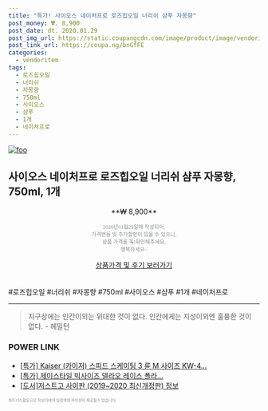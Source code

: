 ```yaml
--- 
title: "특가! 사이오스 네이처프로 로즈힙오일 너리쉬 샴푸 자몽향" 
post_money: ₩. 8,900 
post_date: dt. 2020.01.29 
post_img_url: https://static.coupangcdn.com/image/product/image/vendoritem/2019/04/12/3151143228/63f387a3-a3e3-4efa-9154-bc5a499b4c93.jpg 
post_link_url: https://coupa.ng/bnGfFE 
categories: 
  - vendoritem 
tags: 
  - 로즈힙오일 
  - 너리쉬 
  - 자몽향 
  - 750ml 
  - 사이오스 
  - 샴푸 
  - 1개 
  - 네이처프로 
--- 
```

[![foo](https://static.coupangcdn.com/image/product/image/vendoritem/2019/04/12/3151143228/63f387a3-a3e3-4efa-9154-bc5a499b4c93.jpg)](https://coupa.ng/bnGfFE) 

## 사이오스 네이처프로 로즈힙오일 너리쉬 샴푸 자몽향, 750ml, 1개 
<p style="text-align: center;">**₩ 8,900**</p> 
<p style="text-align: center;"><span style="color: #898c8f; font-family: Georgia,Times,serif; font-size: 0.75em;">2020년01월29일에 작성되어, <br>가격변동 및 추가할인이 있을 수 있으니,<br> 상품 가격을 꼭!확인해주세요.<br>행복하세요~</span> 
</p>	 
<div markdown="0" style="text-align: center;"><a href="https://coupa.ng/bnGfFE" class="btn btn--success">상품가격 및 후기 보러가기</a></div> 
<br><br> 
  #로즈힙오일 #너리쉬 #자몽향 #750ml #사이오스 #샴푸 #1개 #네이처프로 
<hr> 

> 지구상에는 인간이외는 위대한 것이 없다. 인간에게는 지성이외엔 훌륭한 것이 없다. - 헤밀턴 


### POWER LINK

* <a href="https://blog.naver.com/an0733/221788650536" target="_blank">[특가] Kaiser (카이저) 스피드 스케이팅 3 륜 M 사이즈 KW-4...</a>
* <a href="https://blog.naver.com/santokki14/221788216235" target="_blank">[특가] 제이스타일 빅사이즈 델라오 레이스 폴라...</a>
* <a href="https://blog.naver.com/santokki14/221773886870" target="_blank">[도서]저스트고 사이판 (2019~2020 최신개정판) 정보</a>

<span style="color: #898c8f; font-family: Georgia,Times,serif; font-size: 0.55em;">파트너스활동으로 작성자에게 일정액의 커미션이 제공될수 있습니다.</span> 
